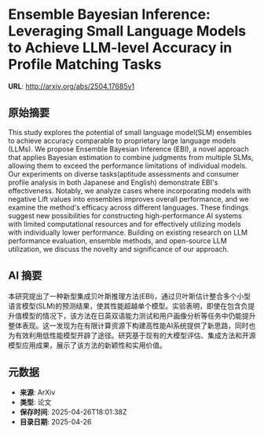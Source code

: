 # Ensemble Bayesian Inference: Leveraging Small Language Models to Achieve LLM-level Accuracy in Profile Matching Tasks

**URL**: http://arxiv.org/abs/2504.17685v1

## 原始摘要

This study explores the potential of small language model(SLM) ensembles to
achieve accuracy comparable to proprietary large language models (LLMs). We
propose Ensemble Bayesian Inference (EBI), a novel approach that applies
Bayesian estimation to combine judgments from multiple SLMs, allowing them to
exceed the performance limitations of individual models. Our experiments on
diverse tasks(aptitude assessments and consumer profile analysis in both
Japanese and English) demonstrate EBI's effectiveness. Notably, we analyze
cases where incorporating models with negative Lift values into ensembles
improves overall performance, and we examine the method's efficacy across
different languages. These findings suggest new possibilities for constructing
high-performance AI systems with limited computational resources and for
effectively utilizing models with individually lower performance. Building on
existing research on LLM performance evaluation, ensemble methods, and
open-source LLM utilization, we discuss the novelty and significance of our
approach.


## AI 摘要

本研究提出了一种新型集成贝叶斯推理方法(EBI)，通过贝叶斯估计整合多个小型语言模型(SLM)的预测结果，使其性能超越单个模型。实验表明，即使在包含负提升值模型的情况下，该方法在日英双语能力测试和用户画像分析等任务中仍能提升整体表现。这一发现为在有限计算资源下构建高性能AI系统提供了新思路，同时也为有效利用低性能模型开辟了途径。研究基于现有的大模型评估、集成方法和开源模型应用成果，展示了该方法的新颖性和实用价值。

## 元数据

- **来源**: ArXiv
- **类型**: 论文
- **保存时间**: 2025-04-26T18:01:38Z
- **目录日期**: 2025-04-26
